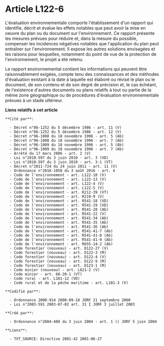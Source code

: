 # Article L122-6

L'évaluation environnementale comporte l'établissement d'un rapport qui identifie, décrit et évalue les effets notables que
peut avoir la mise en oeuvre du plan ou du document sur l'environnement. Ce rapport présente les mesures prévues pour réduire
et, dans la mesure du possible, compenser les incidences négatives notables que l'application du plan peut entraîner sur
l'environnement. Il expose les autres solutions envisagées et les raisons pour lesquelles, notamment du point de vue de la
protection de l'environnement, le projet a été retenu.

Le rapport environnemental contient les informations qui peuvent être raisonnablement exigées, compte tenu des connaissances
et des méthodes d'évaluation existant à la date à laquelle est élaboré ou révisé le plan ou le document, de son contenu et de
son degré de précision et, le cas échéant, de l'existence d'autres documents ou plans relatifs à tout ou partie de la même
zone géographique ou de procédures d'évaluation environnementale prévues à un stade ultérieur.

**Liens relatifs à cet article**

	**Cité par**:

	  - Décret n°86-1252 du 5 décembre 1986 - art. 11 (V)
	  - Décret n°86-1252 du 5 décembre 1986 - art. 12 (V)
	  - Décret n°96-1008 du 18 novembre 1996 - art. 5 (Ab)
	  - Décret n°96-1008 du 18 novembre 1996 - art. 7 (Ab)
	  - Décret n°96-1009 du 18 novembre 1996 - art. 5 (Ab)
	  - Décret n°96-1009 du 18 novembre 1996 - art. 7 (Ab)
	  - Arrêté du 17 mars 2006 - art. 2 (V)
	  - Loi n°2010-597 du 3 juin 2010 - art. 3 (VD)
	  - Loi n°2010-597 du 3 juin 2010 - art. 3-1 (VT)
	  - Décret n°2011-724 du 24 juin 2011 - art. 11 (V)
	  - Ordonnance n°2016-1058 du 3 août 2016 - art. 4
	  - Code de l'environnement - art. L122-10 (V)
	  - Code de l'environnement - art. L122-13 (V)
	  - Code de l'environnement - art. L122-4 (V)
	  - Code de l'environnement - art. L122-5 (V)
	  - Code de l'environnement - art. R212-39 (VT)
	  - Code de l'environnement - art. R219-9 (V)
	  - Code de l'environnement - art. R541-18 (VD)
	  - Code de l'environnement - art. R541-19 (VD)
	  - Code de l'environnement - art. R541-20 (Ab)
	  - Code de l'environnement - art. R541-22 (V)
	  - Code de l'environnement - art. R541-34 (Ab)
	  - Code de l'environnement - art. R541-35 (Ab)
	  - Code de l'environnement - art. R541-36 (Ab)
	  - Code de l'environnement - art. R541-41-7 (Ab)
	  - Code de l'environnement - art. R541-41-8 (Ab)
	  - Code de l'environnement - art. R541-41-9 (Ab)
	  - Code de l'environnement - art. R655-14-2 (Ab)
	  - Code forestier (nouveau) - art. D122-27 (V)
	  - Code forestier (nouveau) - art. D122-3 (M)
	  - Code forestier (nouveau) - art. D122-4 (V)
	  - Code forestier (nouveau) - art. D122-9 (M)
	  - Code forestier (nouveau) - art. D123-1 (M)
	  - Code minier (nouveau) - art. L621-2 (V)
	  - Code minier - art. 68-20-1 (VT)
	  - Code rural - art. L181-12 (VD)
	  - Code rural et de la pêche maritime - art. L181-3 (V)

	**Codifié par**:

	  - Ordonnance 2000-914 2000-09-18 JORF 21 septembre 2000
	  - Loi n°2003-591 2003-07-02 art. 31 I JORF 3 juillet 2003

	**Créé par**:

	  - Ordonnance n°2004-489 du 3 juin 2004 - art. 1 () JORF 5 juin 2004

	**Liens**:

	  - TXT_SOURCE: Directive 2001-42 2001-06-27
